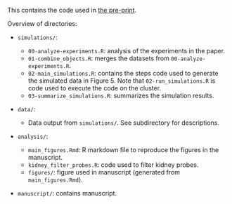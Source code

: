 This contains the code used in [the pre-print](https://doi.org/10.1101/571992).

Overview of directories:

- `simulations/`:
    - `00-analyze-experiments.R`: analysis of the experiments in the paper.
    - `01-combine_objects.R`: merges the datasets from `00-analyze-experiments.R`.
    - `02-main_simulations.R`: contains the steps code used to generate the simulated data in Figure 5. Note that `02-run_simulations.R` is code used to execute the code on the cluster.
    - `03-summarize_simulations.R`: summarizes the simulation results.

- `data/`:
    - Data output from `simulations/`. See subdirectory for descriptions.
    
- `analysis/`:
    - `main_figures.Rmd`: R markdown file to reproduce the figures in the manuscript.
    - `kidney_filter_probes.R`: code used to filter kidney probes.
    - `figures/`: figure used in manuscript (generated from `main_figures.Rmd`).
    
- `manuscript/`: contains manuscript.
    